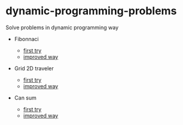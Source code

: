 # dynamic-programming-problems

Solve problems in dynamic programming way

- Fibonnaci
  - [first try](./01-fibonacci/description.txt)
  - [improved way](./01-fibonacci-improve/description.txt)

- Grid 2D traveler
  - [first try](./02-grid-traveler/description.txt)
  - [improved way](./02-grid-traveler-improve/description.txt)

- Can sum
  - [first try](./03-can-sum/description.txt)
  - [improved way](./03-can-sum-improve/description.txt)
